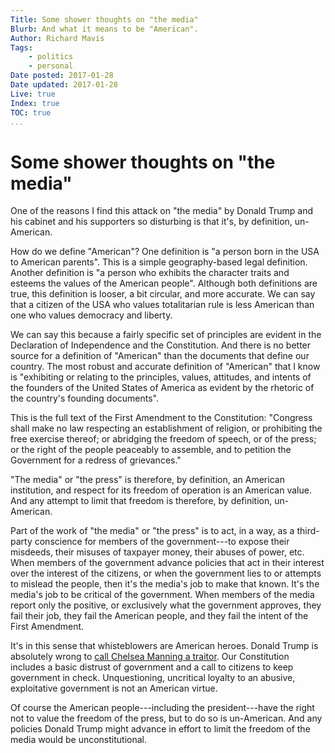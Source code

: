 ```yaml
---
Title: Some shower thoughts on "the media"
Blurb: And what it means to be "American".
Author: Richard Mavis
Tags:
    - politics
    - personal
Date posted: 2017-01-28
Date updated: 2017-01-28
Live: true
Index: true
TOC: true
...
```




# Some shower thoughts on "the media"

One of the reasons I find this attack on "the media" by Donald Trump and his cabinet and his supporters so disturbing is that it's, by definition, un-American.

How do we define "American"? One definition is "a person born in the USA to American parents". This is a simple geography-based legal definition. Another definition is "a person who exhibits the character traits and esteems the values of the American people". Although both definitions are true, this definition is looser, a bit circular, and more accurate. We can say that a citizen of the USA who values totalitarian rule is less American than one who values democracy and liberty.

We can say this because a fairly specific set of principles are evident in the Declaration of Independence and the Constitution. And there is no better source for a definition of "American" than the documents that define our country. The most robust and accurate definition of "American" that I know is "exhibiting or relating to the principles, values, attitudes, and intents of the founders of the United States of America as evident by the rhetoric of the country's founding documents".

This is the full text of the First Amendment to the Constitution: "Congress shall make no law respecting an establishment of religion, or prohibiting the free exercise thereof; or abridging the freedom of speech, or of the press; or the right of the people peaceably to assemble, and to petition the Government for a redress of grievances."

"The media" or "the press" is therefore, by definition, an American institution, and respect for its freedom of operation is an American value. And any attempt to limit that freedom is therefore, by definition, un-American.

Part of the work of "the media" or "the press" is to act, in a way, as a third-party conscience for members of the government---to expose their misdeeds, their misuses of taxpayer money, their abuses of power, etc. When members of the government advance policies that act in their interest over the interest of the citizens, or when the government lies to or attempts to mislead the people, then it's the media's job to make that known. It's the media's job to be critical of the government. When members of the media report only the positive, or exclusively what the government approves, they fail their job, they fail the American people, and they fail the intent of the First Amendment.

It's in this sense that whisteblowers are American heroes. Donald Trump is absolutely wrong to [call Chelsea Manning a traitor][trumptweet]. Our Constitution includes a basic distrust of government and a call to citizens to keep government in check. Unquestioning, uncritical loyalty to an abusive, exploitative government is not an American virtue.

Of course the American people---including the president---have the right not to value the freedom of the press, but to do so is un-American. And any policies Donald Trump might advance in effort to limit the freedom of the media would be unconstitutional.


[trumptweet]: https://twitter.com/realDonaldTrump/status/824573698774601729
